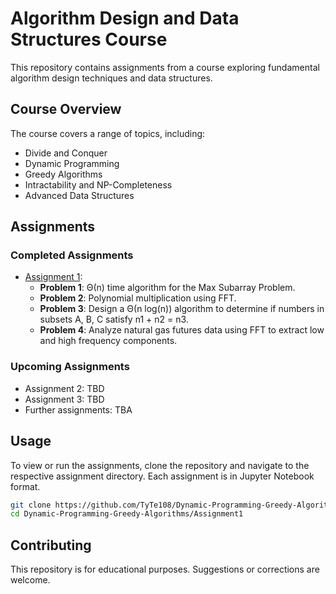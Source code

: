 # Algorithm Design and Data Structures Course

This repository contains assignments from a course exploring fundamental algorithm design techniques and data structures.

## Course Overview

The course covers a range of topics, including:
- Divide and Conquer
- Dynamic Programming
- Greedy Algorithms
- Intractability and NP-Completeness
- Advanced Data Structures

## Assignments

### Completed Assignments
- [Assignment 1](Assignment1/Assignment1.ipynb): 
  - **Problem 1**: Θ(n) time algorithm for the Max Subarray Problem.
  - **Problem 2**: Polynomial multiplication using FFT.
  - **Problem 3**: Design a Θ(n log(n)) algorithm to determine if numbers in subsets A, B, C satisfy n1 + n2 = n3.
  - **Problem 4**: Analyze natural gas futures data using FFT to extract low and high frequency components.

### Upcoming Assignments
- Assignment 2: TBD
- Assignment 3: TBD
- Further assignments: TBA

## Usage

To view or run the assignments, clone the repository and navigate to the respective assignment directory. Each assignment is in Jupyter Notebook format.

```bash
git clone https://github.com/TyTe108/Dynamic-Programming-Greedy-Algorithms.git
cd Dynamic-Programming-Greedy-Algorithms/Assignment1
```

## Contributing

This repository is for educational purposes. Suggestions or corrections are welcome.